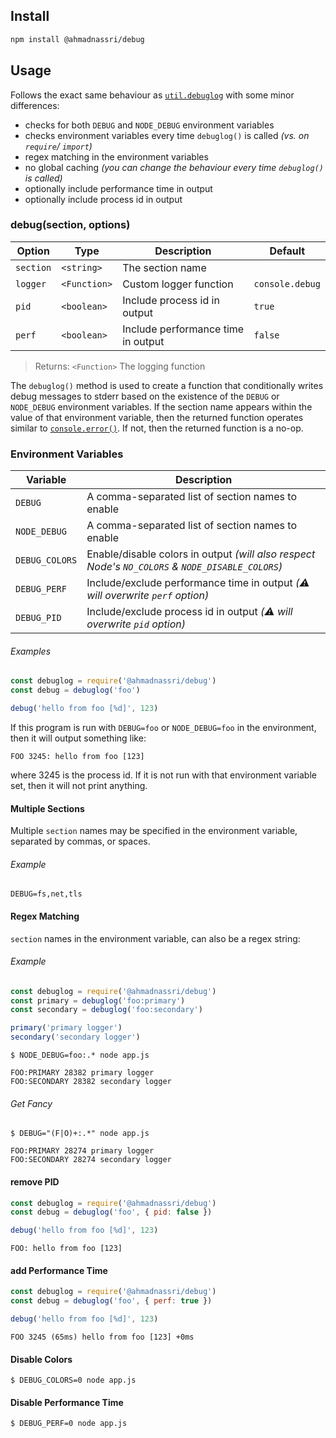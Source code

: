 ## Install

```bash
npm install @ahmadnassri/debug
```

## Usage

Follows the exact same behaviour as [`util.debuglog`][debuglog] with some minor differences:

- checks for both `DEBUG` and `NODE_DEBUG` environment variables
- checks environment variables every time `debuglog()` is called _(vs. on `require`/ `import`)_
- regex matching in the environment variables
- no global caching _(you can change the behaviour every time `debuglog()` is called)_
- optionally include performance time in output
- optionally include process id in output

### debug(section, options)

| Option    | Type         | Description                        | Default         |
| --------- | ------------ | ---------------------------------- | --------------- |
| `section` | `<string>`   | The section name                   |                 |
| `logger`  | `<Function>` | Custom logger function             | `console.debug` |
| `pid`     | `<boolean>`  | Include process id in output       | `true`          |
| `perf`    | `<boolean>`  | Include performance time in output | `false`         |

> Returns: `<Function>` The logging function

The `debuglog()` method is used to create a function that conditionally writes debug messages to stderr based on the existence of the `DEBUG` or `NODE_DEBUG` environment variables. If the section name appears within the value of that environment variable, then the returned function operates similar to [`console.error()`][console-error]. If not, then the returned function is a no-op.

### Environment Variables

| Variable       | Description                                                                                      |
| -------------- | ------------------------------------------------------------------------------------------------ |
| `DEBUG`        | A comma-separated list of section names to enable                                                |
| `NODE_DEBUG`   | A comma-separated list of section names to enable                                                |
| `DEBUG_COLORS` | Enable/disable colors in output _(will also respect Node's `NO_COLORS` & `NODE_DISABLE_COLORS`)_ |
| `DEBUG_PERF`   | Include/exclude performance time in output _(⚠️ will overwrite `perf` option)_                   |
| `DEBUG_PID`    | Include/exclude process id in output _(⚠️ will overwrite `pid` option)_                          |

###### Examples

```js
const debuglog = require('@ahmadnassri/debug')
const debug = debuglog('foo')

debug('hello from foo [%d]', 123)
```

If this program is run with `DEBUG=foo` or `NODE_DEBUG=foo` in the environment, then it will output something like:

```plain
FOO 3245: hello from foo [123]
```

where 3245 is the process id. If it is not run with that environment variable set, then it will not print anything.

#### Multiple Sections

Multiple `section` names may be specified in the environment variable, separated by commas, or spaces.

###### Example

```shell
DEBUG=fs,net,tls
```

#### Regex Matching

`section` names in the environment variable, can also be a regex string:

###### Example

```js
const debuglog = require('@ahmadnassri/debug')
const primary = debuglog('foo:primary')
const secondary = debuglog('foo:secondary')

primary('primary logger')
secondary('secondary logger')
```

```shell
$ NODE_DEBUG=foo:.* node app.js

FOO:PRIMARY 28382 primary logger
FOO:SECONDARY 28382 secondary logger
```

###### Get Fancy

```shell
$ DEBUG="(F|O)+:.*" node app.js

FOO:PRIMARY 28274 primary logger
FOO:SECONDARY 28274 secondary logger
```

#### remove PID

```js
const debuglog = require('@ahmadnassri/debug')
const debug = debuglog('foo', { pid: false })

debug('hello from foo [%d]', 123)
```

```plain
FOO: hello from foo [123]
```

#### add Performance Time

```js
const debuglog = require('@ahmadnassri/debug')
const debug = debuglog('foo', { perf: true })

debug('hello from foo [%d]', 123)
```

```plain
FOO 3245 (65ms) hello from foo [123] +0ms
```

#### Disable Colors

```shell
$ DEBUG_COLORS=0 node app.js
```

#### Disable Performance Time

```shell
$ DEBUG_PERF=0 node app.js
```

[debuglog]: https://nodejs.org/api/util.html#utildebuglogsection-callback
[console-error]: https://nodejs.org/api/console.html#consoleerrordata-args

